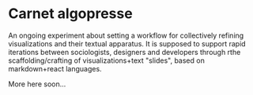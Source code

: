 # Carnet algopresse

An ongoing experiment about setting a workflow for collectively refining visualizations and their textual apparatus. It is supposed to support rapid iterations between sociologists, designers and developers through rthe scaffolding/crafting of visualizations+text "slides", based on markdown+react languages.

More here soon...
